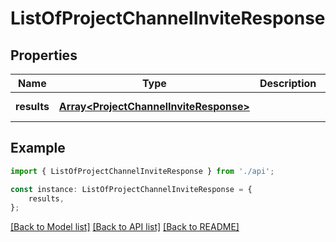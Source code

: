 # ListOfProjectChannelInviteResponse


## Properties

Name | Type | Description | Notes
------------ | ------------- | ------------- | -------------
**results** | [**Array&lt;ProjectChannelInviteResponse&gt;**](ProjectChannelInviteResponse.md) |  | [default to undefined]

## Example

```typescript
import { ListOfProjectChannelInviteResponse } from './api';

const instance: ListOfProjectChannelInviteResponse = {
    results,
};
```

[[Back to Model list]](../README.md#documentation-for-models) [[Back to API list]](../README.md#documentation-for-api-endpoints) [[Back to README]](../README.md)
